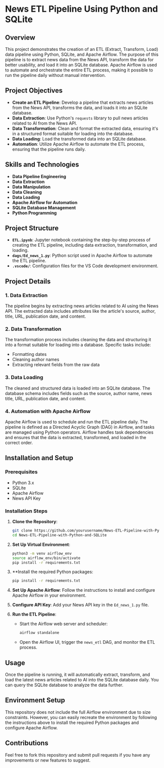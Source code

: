 # News ETL Pipeline Using Python and SQLite

## Overview

This project demonstrates the creation of an ETL (Extract, Transform, Load) data pipeline using Python, SQLite, and Apache Airflow. The purpose of this pipeline is to extract news data from the News API, transform the data for better usability, and load it into an SQLite database. Apache Airflow is used to automate and orchestrate the entire ETL process, making it possible to run the pipeline daily without manual intervention.

## Project Objectives

- **Create an ETL Pipeline**: Develop a pipeline that extracts news articles from the News API, transforms the data, and loads it into an SQLite database.
- **Data Extraction**: Use Python's `requests` library to pull news articles related to AI from the News API.
- **Data Transformation**: Clean and format the extracted data, ensuring it's in a structured format suitable for loading into the database.
- **Data Loading**: Load the transformed data into an SQLite database.
- **Automation**: Utilize Apache Airflow to automate the ETL process, ensuring that the pipeline runs daily.

## Skills and Technologies

- **Data Pipeline Engineering**
- **Data Extraction**
- **Data Manipulation**
- **Data Cleaning**
- **Data Loading**
- **Apache Airflow for Automation**
- **SQLite Database Management**
- **Python Programming**

## Project Structure

- **`ETL.ipynb`**: Jupyter notebook containing the step-by-step process of creating the ETL pipeline, including data extraction, transformation, and loading.
- **`dags/Ed_news_1.py`**: Python script used in Apache Airflow to automate the ETL pipeline.
- **`.vscode/`**: Configuration files for the VS Code development environment.

## Project Details

### 1. Data Extraction

The pipeline begins by extracting news articles related to AI using the News API. The extracted data includes attributes like the article's source, author, title, URL, publication date, and content.

### 2. Data Transformation

The transformation process includes cleaning the data and structuring it into a format suitable for loading into a database. Specific tasks include:

- Formatting dates
- Cleaning author names
- Extracting relevant fields from the raw data

### 3. Data Loading

The cleaned and structured data is loaded into an SQLite database. The database schema includes fields such as the source, author name, news title, URL, publication date, and content.

### 4. Automation with Apache Airflow

Apache Airflow is used to schedule and run the ETL pipeline daily. The pipeline is defined as a Directed Acyclic Graph (DAG) in Airflow, and tasks are managed using Python operators. Airflow handles task dependencies and ensures that the data is extracted, transformed, and loaded in the correct order.

## Installation and Setup

### Prerequisites

- Python 3.x
- SQLite
- Apache Airflow
- News API Key

### Installation Steps

1. **Clone the Repository**:
    ```bash
    git clone https://github.com/yourusername/News-ETL-Pipeline-with-Python-and-SQLite.git
    cd News-ETL-Pipeline-with-Python-and-SQLite
    ```

2. **Set Up Virtual Environment**:
    ```bash
    python3 -m venv airflow_env
    source airflow_env/bin/activate
    pip install -r requirements.txt
    ```

3. **Install the required Python packages:
    ```bash
    pip install -r requirements.txt

4. **Set Up Apache Airflow**:
    Follow the instructions to install and configure Apache Airflow in your environment.

5. **Configure API Key**:
    Add your News API key in the `Ed_news_1.py` file.

6. **Run the ETL Pipeline**:
    - Start the Airflow web server and scheduler:
      ```bash
      airflow standalone
      ```
    - Open the Airflow UI, trigger the `news_etl` DAG, and monitor the ETL process.

## Usage

Once the pipeline is running, it will automatically extract, transform, and load the latest news articles related to AI into the SQLite database daily. You can query the SQLite database to analyze the data further.

## Environment Setup

This repository does not include the full Airflow environment due to size constraints. However, you can easily recreate the environment by following the instructions above to install the required Python packages and configure Apache Airflow.

## Contributions

Feel free to fork this repository and submit pull requests if you have any improvements or new features to suggest.
